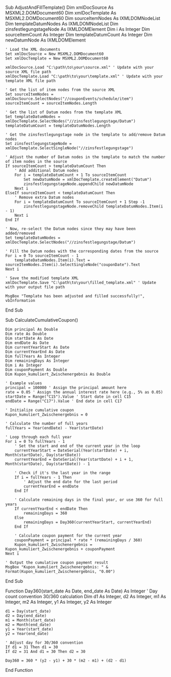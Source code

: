 Sub AdjustAndFillTemplate()
    Dim xmlDocSource As MSXML2.DOMDocument60
    Dim xmlDocTemplate As MSXML2.DOMDocument60
    Dim sourceItemNodes As IXMLDOMNodeList
    Dim templateDatumNodes As IXMLDOMNodeList
    Dim zinsfestlegungstageNode As IXMLDOMElement
    Dim i As Integer
    Dim sourceItemCount As Integer
    Dim templateDatumCount As Integer
    Dim newDatumNode As IXMLDOMElement
    
    ' Load the XML documents
    Set xmlDocSource = New MSXML2.DOMDocument60
    Set xmlDocTemplate = New MSXML2.DOMDocument60
    
    xmlDocSource.Load "C:\path\to\your\source.xml" ' Update with your source XML file path
    xmlDocTemplate.Load "C:\path\to\your\template.xml" ' Update with your template XML file path
    
    ' Get the list of item nodes from the source XML
    Set sourceItemNodes = xmlDocSource.SelectNodes("//couponEvents/schedule/item")
    sourceItemCount = sourceItemNodes.Length
    
    ' Get the list of Datum nodes from the template XML
    Set templateDatumNodes = xmlDocTemplate.SelectNodes("//zinsfestlegungstage/Datum")
    templateDatumCount = templateDatumNodes.Length
    
    ' Get the zinsfestlegungstage node in the template to add/remove Datum nodes
    Set zinsfestlegungstageNode = xmlDocTemplate.SelectSingleNode("//zinsfestlegungstage")
    
    ' Adjust the number of Datum nodes in the template to match the number of item nodes in the source
    If sourceItemCount > templateDatumCount Then
        ' Add additional Datum nodes
        For i = templateDatumCount + 1 To sourceItemCount
            Set newDatumNode = xmlDocTemplate.createElement("Datum")
            zinsfestlegungstageNode.appendChild newDatumNode
        Next i
    ElseIf sourceItemCount < templateDatumCount Then
        ' Remove extra Datum nodes
        For i = templateDatumCount To sourceItemCount + 1 Step -1
            zinsfestlegungstageNode.removeChild templateDatumNodes.Item(i - 1)
        Next i
    End If
    
    ' Now, re-select the Datum nodes since they may have been added/removed
    Set templateDatumNodes = xmlDocTemplate.SelectNodes("//zinsfestlegungstage/Datum")
    
    ' Fill the Datum nodes with the corresponding dates from the source
    For i = 0 To sourceItemCount - 1
        templateDatumNodes.Item(i).Text = sourceItemNodes.Item(i).SelectSingleNode("couponDate").Text
    Next i
    
    ' Save the modified template XML
    xmlDocTemplate.Save "C:\path\to\your\filled_template.xml" ' Update with your output file path
    
    MsgBox "Template has been adjusted and filled successfully!", vbInformation
End Sub











Sub CalculateCumulativeCoupon()

    Dim principal As Double
    Dim rate As Double
    Dim startDate As Date
    Dim endDate As Date
    Dim currentYearStart As Date
    Dim currentYearEnd As Date
    Dim fullYears As Integer
    Dim remainingDays As Integer
    Dim i As Integer
    Dim couponPayment As Double
    Dim Kupon_kumuliert_Zwischenergebnis As Double
    
    ' Example values
    principal = 100000 ' Assign the principal amount here
    rate = 0.05 ' Assign the annual interest rate here (e.g., 5% as 0.05)
    startDate = Range("C15").Value ' Start date in cell C15
    endDate = Range("C17").Value ' End date in cell C17
    
    ' Initialize cumulative coupon
    Kupon_kumuliert_Zwischenergebnis = 0
    
    ' Calculate the number of full years
    fullYears = Year(endDate) - Year(startDate)
    
    ' Loop through each full year
    For i = 0 To fullYears - 1
        ' Set the start and end of the current year in the loop
        currentYearStart = DateSerial(Year(startDate) + i, Month(startDate), Day(startDate))
        currentYearEnd = DateSerial(Year(startDate) + i + 1, Month(startDate), Day(startDate)) - 1
        
        ' Check if it's the last year in the range
        If i = fullYears - 1 Then
            ' Adjust the end date for the last period
            currentYearEnd = endDate
        End If
        
        ' Calculate remaining days in the final year, or use 360 for full years
        If currentYearEnd < endDate Then
            remainingDays = 360
        Else
            remainingDays = Day360(currentYearStart, currentYearEnd)
        End If
        
        ' Calculate coupon payment for the current year
        couponPayment = principal * rate * (remainingDays / 360)
        Kupon_kumuliert_Zwischenergebnis = Kupon_kumuliert_Zwischenergebnis + couponPayment
    Next i
    
    ' Output the cumulative coupon payment result
    MsgBox "Kupon_kumuliert_Zwischenergebnis: " & Format(Kupon_kumuliert_Zwischenergebnis, "0.00")
    
End Sub

Function Day360(start_date As Date, end_date As Date) As Integer
    ' Day count convention 30/360 calculation
    Dim d1 As Integer, d2 As Integer, m1 As Integer, m2 As Integer, y1 As Integer, y2 As Integer
    
    d1 = Day(start_date)
    d2 = Day(end_date)
    m1 = Month(start_date)
    m2 = Month(end_date)
    y1 = Year(start_date)
    y2 = Year(end_date)
    
    ' Adjust day for 30/360 convention
    If d1 = 31 Then d1 = 30
    If d2 = 31 And d1 = 30 Then d2 = 30
    
    Day360 = 360 * (y2 - y1) + 30 * (m2 - m1) + (d2 - d1)
End Function


